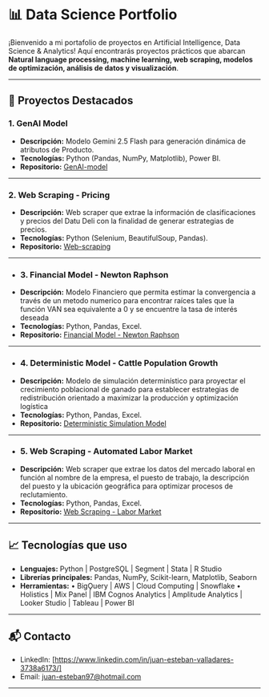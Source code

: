 # 📊 Data Science Portfolio

¡Bienvenido a mi portafolio de proyectos en Artificial Intelligence, Data Science & Analytics! 
Aquí encontrarás proyectos prácticos que abarcan **Natural language processing, machine learning, web scraping, modelos de optimización, análisis de datos y visualización**.

---

## 🚀 Proyectos Destacados

### 1. GenAI Model
- **Descripción:** Modelo Gemini 2.5 Flash para generación dinámica de atributos de Producto.
- **Tecnologías:** Python (Pandas, NumPy, Matplotlib), Power BI.
- **Repositorio:** [GenAI-model](https://github.com/Juanes1897/Generative-Artificial-Intelligence-Model)

---

### 2. Web Scraping - Pricing
- **Descripción:** Web scraper que extrae la información de clasificaciones y precios del Datu Deli con la finalidad de generar estrategias de precios.
- **Tecnologías:** Python (Selenium, BeautifulSoup, Pandas).
- **Repositorio:** [Web-scraping](https://github.com/Juanes1897/Web-Scraping---Pricing)

---

- ### 3. Financial Model - Newton Raphson 
- **Descripción:** Modelo Financiero que permita estimar la convergencia a través de un metodo numerico para encontrar raíces tales que la función VAN sea equivalente a 0 y se encuentre la tasa de interés deseada
- **Tecnologías:** Python, Pandas, Excel.
- **Repositorio:** [Financial Model - Newton Raphson](https://github.com/Juanes1897/Financial-Model---Newton-Raphson)

---

- ### 4. Deterministic Model - Cattle Population Growth 
- **Descripción:** Modelo de simulación determinístico para proyectar el crecimiento poblacional de ganado para establecer estrategias de redistribución orientado a maximizar la producción y optimización logística
- **Tecnologías:** Python, Pandas, Excel.
- **Repositorio:** [Deterministic Simulation Model](https://github.com/Juanes1897/Deterministic-Simulation-Model---Cattle-Population-Growth)
  
---

- ### 5. Web Scraping - Automated Labor Market 
- **Descripción:** Web scraper que extrae los datos del mercado laboral en función al nombre de la empresa, el puesto de trabajo, la descripción del puesto y la ubicación geográfica para optimizar procesos de reclutamiento.
- **Tecnologías:** Python, Pandas, Excel.
- **Repositorio:** [Web Scraping - Labor Market](https://github.com/Juanes1897/Web-Scraping---Automated-Labor-Market)

---

## 📈 Tecnologías que uso
- **Lenguajes:** Python | PostgreSǪL | Segment | Stata | R Studio
- **Librerías principales:** Pandas, NumPy, Scikit-learn, Matplotlib, Seaborn  
- **Herramientas:**
• BigǪuery | AWS | Cloud Computing | Snowflake 
• Holistics | Mix Panel | IBM Cognos Analytics | Amplitude Analytics | Looker Studio | Tableau | Power BI

---

## 📬 Contacto
- LinkedIn: [https://www.linkedin.com/in/juan-esteban-valladares-3738a6173/]  
- Email: juan-esteban97@hotmail.com

---
